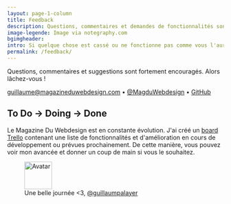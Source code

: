 ```yaml
---
layout: page-1-column
title: Feedback
description: Questions, commentaires et demandes de fonctionnalités sont fortement encouragés.
image-legende: Image via notegraphy.com
bgimgheader:
intro: Si quelque chose est cassé ou ne fonctionne pas comme vous l'auriez souhaité, cette page est faite pour vous.
permalink: /feedback/
---
```


<p class="text-center">Questions, commentaires et suggestions sont fortement encouragés. Alors lâchez-vous !</p>
<p class="text-center"><a href="mailto:guillaume@magazineduwebdesign.com?subject=Un super commentaire&body=Bonjour Guillaume," target="_blank">guillaume@magazineduwebdesign.com</a> &bull; <a href="https://twitter.com/MagDuWebdesign" title="Publier sur Twitter" target="_blank">@MagduWebdesign</a> &bull; <a href="https://github.com/MagazineduWebdesign/MagazineduWebdesign.github.io/issues" title="Publier sur GitHub" target="_blank">GitHub</a></p>
<h2 class="text-center">To Do &rarr; Doing &rarr; Done</h2>
<p class="text-center">Le Magazine Du Webdesign est en constante évolution.
J'ai créé un <a href="https://trello.com/b/2rpvlHTA/mdw-app-schedule" title="board Trello Magazine du Webdesign" target="_blank">board Trello</a> contenant une liste de fonctionnalités et d'amélioration en cours de développement ou prévues prochainement. De cette manière, vous pouvez voir mon avancée et donner un coup de main si vous le souhaitez.</p>

<figure class="text-center">
  <img class="rounded-img-d64 mod-avatar" src="{{ site.author.avatar | prepend:'https://s3-eu-west-1.amazonaws.com/mdw-images/large/' }}" alt="Avatar" width="64" height="64">
  <figcaption>Une belle journée <3, <a href="https://twitter.com/guillaumpalayer" title="Twitter @guillaumpalayer" target="_blank">@guillaumpalayer</a></figcaption>
</figure>
